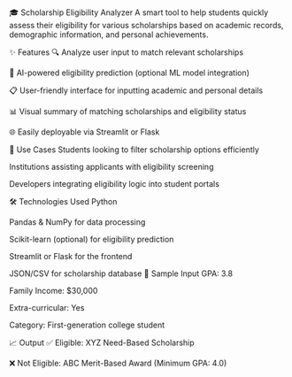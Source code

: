 🎓 Scholarship Eligibility Analyzer A smart tool to help students quickly assess their eligibility for various scholarships based on academic records, demographic information, and personal achievements.

✨ Features 🔍 Analyze user input to match relevant scholarships

🧠 AI-powered eligibility prediction (optional ML model integration)

📋 User-friendly interface for inputting academic and personal details

📊 Visual summary of matching scholarships and eligibility status

🌐 Easily deployable via Streamlit or Flask

📌 Use Cases Students looking to filter scholarship options efficiently

Institutions assisting applicants with eligibility screening

Developers integrating eligibility logic into student portals

🛠️ Technologies Used Python

Pandas & NumPy for data processing

Scikit-learn (optional) for eligibility prediction

Streamlit or Flask for the frontend

JSON/CSV for scholarship database 🧪 Sample Input GPA: 3.8

Family Income: $30,000

Extra-curricular: Yes

Category: First-generation college student

📈 Output ✅ Eligible: XYZ Need-Based Scholarship

❌ Not Eligible: ABC Merit-Based Award (Minimum GPA: 4.0)
